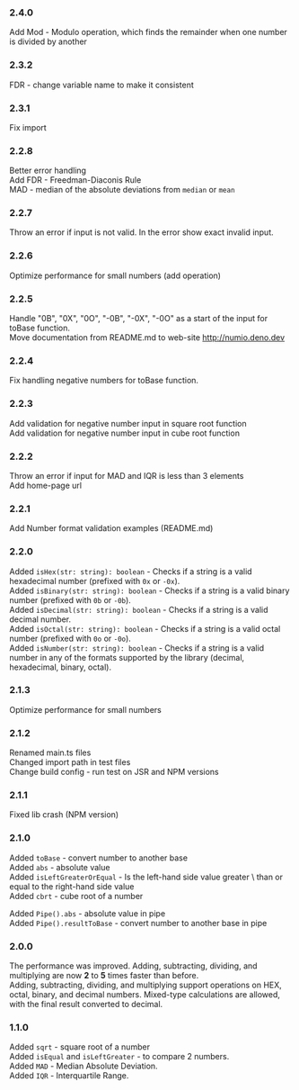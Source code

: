 ### 2.4.0
Add Mod - Modulo operation, which finds the remainder when one number is divided by another

### 2.3.2
FDR - change variable name to make it consistent

### 2.3.1
Fix import

### 2.2.8
Better error handling \
Add FDR - Freedman-Diaconis Rule \
MAD - median of the absolute deviations from `median` or `mean`

### 2.2.7
Throw an error if input is not valid. In the error show exact invalid input.

### 2.2.6
Optimize performance for small numbers (add operation)

### 2.2.5
Handle "0B", "0X", "0O", "-0B", "-0X", "-0O" as a start of the input for toBase function. \
Move documentation from README.md to web-site http://numio.deno.dev

### 2.2.4
Fix handling negative numbers for toBase function.

### 2.2.3
Add validation for negative number input in square root function \
Add validation for negative number input in cube root function

### 2.2.2
Throw an error if input for MAD and IQR is less than 3 elements \
Add home-page url

### 2.2.1
Add Number format validation examples (README.md)

### 2.2.0
Added `isHex(str: string): boolean` - Checks if a string is a valid hexadecimal number (prefixed with `0x` or `-0x`). \
Added `isBinary(str: string): boolean` - Checks if a string is a valid binary number (prefixed with `0b` or `-0b`). \
Added `isDecimal(str: string): boolean` - Checks if a string is a valid decimal number. \
Added `isOctal(str: string): boolean` - Checks if a string is a valid octal number (prefixed with `0o` or `-0o`). \
Added `isNumber(str: string): boolean` - Checks if a string is a valid number in any of the formats supported by the library (decimal, hexadecimal, binary, octal).

### 2.1.3
Optimize performance for small numbers

### 2.1.2
Renamed main.ts files \
Changed import path in test files \
Change build config - run test on JSR and NPM versions

### 2.1.1
Fixed lib crash (NPM version)

### 2.1.0 
Added `toBase` - convert number to another base \
Added `abs` - absolute value \
Added `isLeftGreaterOrEqual` - Is the left-hand side value greater \ than or equal to the right-hand side value \
Added `cbrt` - cube root of a number

Added `Pipe().abs` - absolute value in pipe \
Added `Pipe().resultToBase` - convert number to another base in pipe

### 2.0.0
The performance was improved. Adding, subtracting, dividing, and multiplying are now **2** to **5** times faster than before.\
Adding, subtracting, dividing, and multiplying support operations on HEX, octal, binary, and decimal numbers. Mixed-type calculations are allowed, with the final result converted to decimal.

### 1.1.0
Added `sqrt` - square root of a number\
Added `isEqual` and `isLeftGreater` - to compare 2 numbers.\
Added `MAD` - Median Absolute Deviation.\
Added `IQR` - Interquartile Range.
